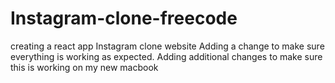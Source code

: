 # Instagram-clone-freecode
creating a react app Instagram clone website
Adding a change to make sure everything is working as expected.
Adding additional changes to make sure this is working on my new macbook